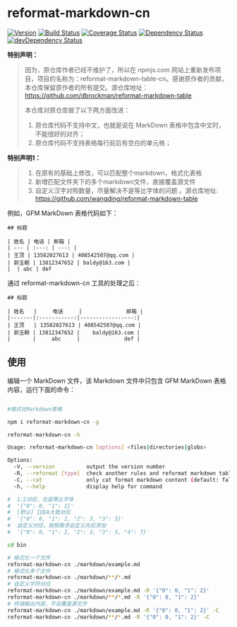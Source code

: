 # reformat-markdown-cn

[![Version](http://img.shields.io/npm/v/reformat-markdown-table.svg?style=flat)](https://www.npmjs.org/package/reformat-markdown-table)
[![Build Status](https://img.shields.io/travis/dbrockman/reformat-markdown-table/master.svg?style=flat)](https://travis-ci.org/dbrockman/reformat-markdown-table)
[![Coverage Status](http://img.shields.io/coveralls/dbrockman/reformat-markdown-table.svg?style=flat)](https://coveralls.io/r/dbrockman/reformat-markdown-table?branch=master)
[![Dependency Status](https://david-dm.org/dbrockman/reformat-markdown-table.svg?style=flat)](https://david-dm.org/dbrockman/reformat-markdown-table)
[![devDependency Status](https://david-dm.org/dbrockman/reformat-markdown-table/dev-status.svg?style=flat)](https://david-dm.org/dbrockman/reformat-markdown-table#info=devDependencies)


**特别声明：**

>因为，原仓库作者已经不维护了，所以在 npmjs.com 网站上重新发布项目，项目的名称为：reformat-markdown-table-cn。感谢原作者的贡献，本仓库保留原作者的所有提交。源仓库地址：https://github.com/dbrockman/reformat-markdown-table
>
>本仓库对原仓库做了以下两方面改进：
>1. 原仓库代码不支持中文，也就是说在 MarkDown 表格中包含中文时，不能很好的对齐；
>2. 原仓库代码不支持表格每行前后有空白的单元格；

**特别声明1：**

> 1. 在原有的基础上修改，可以匹配整个markdown，格式化表格
> 2. 新增匹配文件夹下的多个markdown文件，直接覆盖源文件
> 3. 自定义汉字对照数量，尽量解决不是等比字体的问题
> 。源仓库地址: https://github.com/wangding/reformat-markdown-table

例如，GFM MarkDown 表格代码如下：

```
## 标题

| 姓名 | 电话 | 邮箱 |
| --- | :---: | ---: |
| 王顶 | 13582027613 | 408542507@qq.com |
| 郭玉朝 | 13812347652 | baldy@163.com |
|  | abc | def
```

通过 reformat-markdown-cn 工具的处理之后：

```
## 标题

| 姓名   |     电话     |              邮箱 |
|-------|:-----------:|-----------------:|
| 王顶   | 13582027613 | 408542507@qq.com |
| 郭玉朝 | 13812347652 |    baldy@163.com |
|       |     abc     |              def |
```

## 使用

编辑一个 MarkDown 文件，该 Markdown 文件中只包含 GFM MarkDown 表格内容，运行下面的命令：

```bash

#格式化Markdown表格

npm i reformat-markdown-cn -g

reformat-markdown-cn -h

Usage: reformat-markdown-cn [options] <files|directories|globs>

Options:
  -V, --version          output the version number
  -R, --reformat [type]  check another rules and reformat markdown table, (default: {"0": 0, "1": 2, "2": 3, "3": 5})
  -C, --cat              only cat format markdown content (default: false)
  -h, --help             display help for command

#  1:2对应，合适等比字体
#  '{"0": 0, "1": 2}'
#  [默认] IDEA大致对应
#  '{"0": 0, "1": 2, "2": 3, "3": 5}'
#  自定义对应，按照需求自定义向后添加
#  '{"0": 0, "1": 2, "2": 3, "3": 5, "4": 7}'

cd bin

# 格式化一个文件
reformat-markdown-cn ./markdown/example.md 
# 格式化多个文件
reformat-markdown-cn ./markdown/**/*.md
# 自定义字符对应
reformat-markdown-cn ./markdown/example.md -R '{"0": 0, "1": 2}'
reformat-markdown-cn ./markdown/**/*.md -R '{"0": 0, "1": 2}'
# 终端输出内容，不会覆盖源文件
reformat-markdown-cn ./markdown/example.md -R '{"0": 0, "1": 2}' -C
reformat-markdown-cn ./markdown/**/*.md -R '{"0": 0, "1": 2}' -C
```



